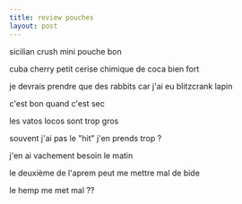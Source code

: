 ```yaml
---
title: review pouches
layout: post
---
```


sicilian crush
mini pouche
bon

cuba cherry
petit
cerise chimique de coca
bien fort

je devrais prendre que des rabbits
car j'ai eu blitzcrank lapin

c'est bon quand c'est sec

les vatos locos sont trop gros

souvent j'ai pas le "hit"
j'en prends trop ?

j'en ai vachement besoin le matin

le deuxième de l'aprem peut me mettre mal de bide

le hemp me met mal ??
